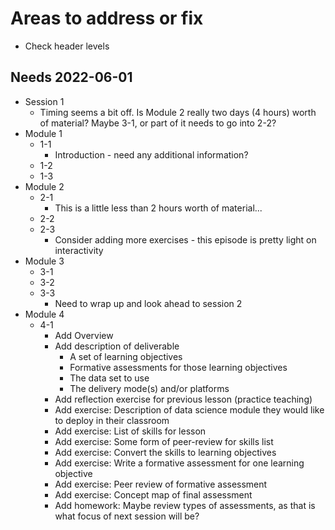 # Areas to address or fix

+ Check header levels

## Needs 2022-06-01

+ Session 1
    + Timing seems a bit off. Is Module 2 really two days (4 hours) worth of 
    material? Maybe 3-1, or part of it needs to go into 2-2?
+ Module 1
    + 1-1
        + Introduction - need any additional information?
    + 1-2
    + 1-3
+ Module 2
    + 2-1
        + This is a little less than 2 hours worth of material...
    + 2-2
    + 2-3
        + Consider adding more exercises - this episode is pretty light on 
        interactivity
+ Module 3
    + 3-1
    + 3-2
    + 3-3
        + Need to wrap up and look ahead to session 2
+ Module 4
    + 4-1
        + Add Overview
        + Add description of deliverable
            + A set of learning objectives
            + Formative assessments for those learning objectives
            + The data set to use
            + The delivery mode(s) and/or platforms
        + Add reflection exercise for previous lesson (practice teaching)
        + Add exercise: Description of data science module they would like to 
        deploy in their classroom
        + Add exercise: List of skills for lesson
        + Add exercise: Some form of peer-review for skills list
        + Add exercise: Convert the skills to learning objectives
        + Add exercise: Write a formative assessment for one learning objective
        + Add exercise: Peer review of formative assessment
        + Add exercise: Concept map of final assessment
        + Add homework: Maybe review types of assessments, as that is what 
        focus of next session will be?
